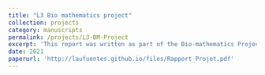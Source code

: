 ```yaml
---
title: "L3 Bio mathematics project"
collection: projects
category: manuscripts
permalink: /projects/L3-BM-Project
excerpt: 'This report was written as part of the Bio-mathematics Project Teaching Unit in the third year of the Double Degree in Mathematics and Life Sciences. We were tasked with modeling the stochastic stages of development in a population of Zea Mays.'
date: 2021
paperurl: 'http://laufuentes.github.io/files/Rapport_Projet.pdf'
---
```

